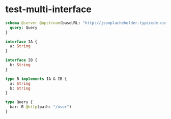 # test-multi-interface

```graphql @server
schema @server @upstream(baseURL: "http://jsonplacheholder.typicode.com") {
  query: Query
}

interface IA {
  a: String
}

interface IB {
  b: String
}

type B implements IA & IB {
  a: String
  b: String
}

type Query {
  bar: B @http(path: "/user")
}
```
